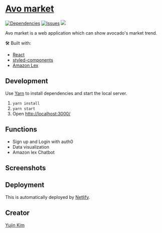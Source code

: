 # [Avo market](https://avomarket.netlify.com)

[![Dependencies](https://img.shields.io/david/sunnysingh/sunnysingh.io.svg?style=for-the-badge)](https://david-dm.org/yjindata/Blog) [![Issues](https://img.shields.io/github/issues/sunnysingh/sunnysingh.io.svg?style=for-the-badge)](https://github.com/yjindata/Blog/issues) [![](https://img.shields.io/github/issues-pr/sunnysingh/sunnysingh.io.svg?style=for-the-badge)](https://github.com/yjindata/Blog/pulls)

Avo market is a web application which can show avocado's market trend.

🛠 Built with:

- [React](https://reactjs.org/)
- [styled-components](https://www.styled-components.com/)
- [Amazon Lex](https://aws.amazon.com/en/lex/)

## Development

Use [Yarn](https://yarnpkg.com/en/) to install dependencies and start the local server.

1. `yarn install`
2. `yarn start`
3. Open [http://localhost:3000/](http://localhost:3000/)

## Functions

- Sign up and Login with auth0
- Data visualization
- Amazon lex Chatbot

## Screenshots

## Deployment

This is automatically deployed by [Netlify](https://www.neltify.com/).

## Creator

[Yujin Kim](https://github.com/yjindata)
